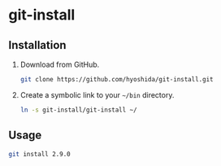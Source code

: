 # git-install

## Installation

1. Download from GitHub.

    ```bash
    git clone https://github.com/hyoshida/git-install.git
    ```

2. Create a symbolic link to your `~/bin` directory.

    ```bash
    ln -s git-install/git-install ~/
    ```

## Usage

```bash
git install 2.9.0
```
